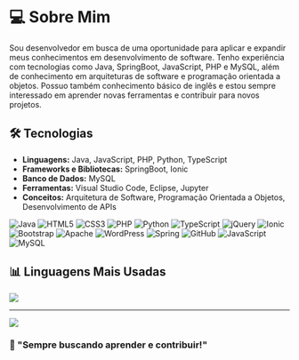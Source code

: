 # 💻 Sobre Mim

Sou desenvolvedor em busca de uma oportunidade para aplicar e expandir meus conhecimentos em desenvolvimento de software. Tenho experiência com tecnologias como Java, SpringBoot, JavaScript, PHP e MySQL, além de conhecimento em arquiteturas de software e programação orientada a objetos. Possuo também conhecimento básico de inglês e estou sempre interessado em aprender novas ferramentas e contribuir para novos projetos.

## 🛠 Tecnologias

- **Linguagens:** Java, JavaScript, PHP, Python, TypeScript  
- **Frameworks e Bibliotecas:** SpringBoot, Ionic  
- **Banco de Dados:** MySQL  
- **Ferramentas:** Visual Studio Code, Eclipse, Jupyter  
- **Conceitos:** Arquitetura de Software, Programação Orientada a Objetos, Desenvolvimento de APIs  

![Java](https://img.shields.io/badge/java-%23ED8B00.svg?style=for-the-badge&logo=openjdk&logoColor=white)
![HTML5](https://img.shields.io/badge/html5-%23E34F26.svg?style=for-the-badge&logo=html5&logoColor=white)
![CSS3](https://img.shields.io/badge/css3-%231572B6.svg?style=for-the-badge&logo=css3&logoColor=white)
![PHP](https://img.shields.io/badge/php-%23777BB4.svg?style=for-the-badge&logo=php&logoColor=white)
![Python](https://img.shields.io/badge/python-3670A0?style=for-the-badge&logo=python&logoColor=ffdd54)
![TypeScript](https://img.shields.io/badge/typescript-%23007ACC.svg?style=for-the-badge&logo=typescript&logoColor=white)
![jQuery](https://img.shields.io/badge/jquery-%230769AD.svg?style=for-the-badge&logo=jquery&logoColor=white)
![Ionic](https://img.shields.io/badge/Ionic-%233880FF.svg?style=for-the-badge&logo=Ionic&logoColor=white)
![Bootstrap](https://img.shields.io/badge/bootstrap-%238511FA.svg?style=for-the-badge&logo=bootstrap&logoColor=white)
![Apache](https://img.shields.io/badge/apache-%23D42029.svg?style=for-the-badge&logo=apache&logoColor=white)
![WordPress](https://img.shields.io/badge/WordPress-%23117AC9.svg?style=for-the-badge&logo=WordPress&logoColor=white)
![Spring](https://img.shields.io/badge/spring-%236DB33F.svg?style=for-the-badge&logo=spring&logoColor=white)
![GitHub](https://img.shields.io/badge/github-%23121011.svg?style=for-the-badge&logo=github&logoColor=white)
![JavaScript](https://img.shields.io/badge/javascript-%23323330.svg?style=for-the-badge&logo=javascript&logoColor=%23F7DF1E)
![MySQL](https://img.shields.io/badge/mysql-4479A1.svg?style=for-the-badge&logo=mysql&logoColor=white)

## 📊 Linguagens Mais Usadas

![](https://github-readme-stats.vercel.app/api/top-langs/?username=Arthur2006r&theme=dark&hide_border=false&include_all_commits=false&count_private=false&layout=compact)

---

[![](https://visitcount.itsvg.in/api?id=Arthur2006r&icon=0&color=0)](https://visitcount.itsvg.in)

### 📢 "Sempre buscando aprender e contribuir!"

